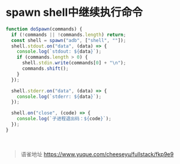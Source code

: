 # spawn shell中继续执行命令
```javascript
function doSpawn(commands) {
  if (!commands || !commands.length) return;
  const shell = spawn("adb", ["shell", ""]);
  shell.stdout.on("data", (data) => {
    console.log(`stdout: ${data}`);
    if (commands.length > 0) {
      shell.stdin.write(commands[0] + "\n");
      commands.shift();
    }
  });

  shell.stderr.on("data", (data) => {
    console.log(`stderr: ${data}`);
  });

  shell.on("close", (code) => {
    console.log(`子进程退出码：${code}`);
  });
}
```

<br>
  
> 语雀地址 https://www.yuque.com/cheeseyu/fullstack/fkp9e9